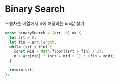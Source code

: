 # Binary Search

오름차순 배열에서 n에 해당하는 idx값 찾기

```js
const binarySearch = (arr, n) => {
  let srt = 0;
  let fin = arr.length;
  while (srt < fin) {
    const mid = Math.floor((srt + fin) / 2);
    n > arr[mid] ? (srt = mid + 1) : (fin = mid);
  }

  return srt;
};
```

